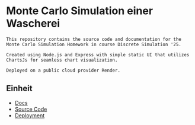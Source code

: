 # Monte Carlo Simulation einer Wascherei

    This repository contains the source code and documentation for the
    Monte Carlo Simulation Homework in course Discrete Simulation '25.

    Created using Node.js and Express with simple static UI that utilizes
    ChartsJs for seamless chart visualization.

    Deployed on a public cloud provider Render.

## Einheit
- [Docs](/docs/Beleg1-MC-Wascherei-IvanRusev.md)
- [Source Code](/src/simulation/sim.js)
- [Deployment](https://mc-wascherei-node.onrender.com/)